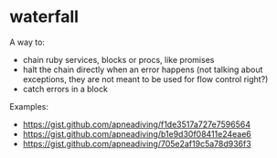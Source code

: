 waterfall
=========

A way to:
- chain ruby services, blocks or procs, like promises
- halt the chain directly when an error happens (not talking about exceptions, they are not meant to be used for flow control right?)
- catch errors in a block

Examples: 

- https://gist.github.com/apneadiving/f1de3517a727e7596564
- https://gist.github.com/apneadiving/b1e9d30f08411e24eae6
- https://gist.github.com/apneadiving/705e2af19c5a78d936f3
